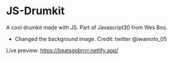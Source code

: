 # JS-Drumkit

A cool drumkit made with JS.
Part of Javascript30 from Wes Bos. 


* Changed the background image. Credit: twitter @iwamoto_05


Live preview: https://beatsgobrrrr.netlify.app/
